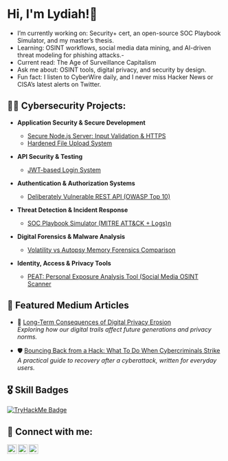 <h1>Hi, I'm Lydiah!👋</h1>

- I’m currently working on: Security+ cert, an open-source SOC Playbook Simulator, and my master’s thesis.
- Learning: OSINT workflows, social media data mining, and AI-driven threat modeling for phishing attacks.-
- Current read: The Age of Surveillance Capitalism
- Ask me about: OSINT tools, digital privacy, and security by design.
- Fun fact: I listen to CyberWire daily, and I never miss Hacker News or CISA’s latest alerts on Twitter.


<h2>👨‍💻 Cybersecurity Projects:</h2>

- <b>Application Security & Secure Development</b>
  - [Secure Node.js Server: Input Validation & HTTPS](https://github.com/LydiahMuigwa/Secure-Http-Server)
  - [Hardened File Upload System](https://github.com/LydiahMuigwa/secure-file-upload)
  
- <b>API Security & Testing</b>
  - [JWT-based Login System](https://github.com/LydiahMuigwa/JWT-Authentication)
    
- <b>Authentication & Authorization Systems</b>
  - [Deliberately Vulnerable REST API (OWASP Top 10)](https://github.com/LydiahMuigwa/Algorithms-Practice)
    
- <b>Threat Detection & Incident Response</b>
  - [SOC Playbook Simulator (MITRE ATT&CK + Logs)n](https://github.com/LydiahMuigwa/Algorithms-Practice)

- <b>Digital Forensics & Malware Analysis</b>
  - [Volatility vs Autopsy Memory Forensics Comparison](https://github.com/LydiahMuigwa/Algorithms-Practice)

- <b> Identity, Access & Privacy Tools</b>
  - [PEAT: Personal Exposure Analysis Tool (Social Media OSINT Scanner](https://github.com/LydiahMuigwa/Algorithms-Practice)
    
<h2>📝 Featured Medium Articles</h2>

- 🔐 [Long-Term Consequences of Digital Privacy Erosion](https://medium.com/@lydiahmuigua/long-term-consequences-of-digital-privacy-erosion-3d9c1ea7d9e0)  
  *Exploring how our digital trails affect future generations and privacy norms.*

- 🛡️ [Bouncing Back from a Hack: What To Do When Cybercriminals Strike](https://medium.com/@lydiahmuigua/bouncing-back-from-a-hack-what-to-do-when-cybercriminals-strike-87b6e790c398)  
  *A practical guide to recovery after a cyberattack, written for everyday users.*

<h2>🎖️ Skill Badges</h2>
<a href="https://tryhackme.com/p/2592644" target="_blank">
  <img src="https://tryhackme-badges.s3.amazonaws.com/Lykah.png" alt="TryHackMe Badge" />
</a>


<h2> 🤳 Connect with me:</h2>

[<img align="left" alt="Lydiah | LinkedIn" width="22px" src="https://cdn.jsdelivr.net/npm/simple-icons@v3/icons/linkedin.svg" />][linkedin]
[<img align="left" alt="Lydiah | Medium" width="22px" src="https://cdn.jsdelivr.net/npm/simple-icons@v3/icons/medium.svg" />][medium]
[<img align="left" alt="TheSafeClickHQ | Instagram" width="22px" src="https://cdn.jsdelivr.net/npm/simple-icons@v3/icons/instagram.svg" />][instagram]

<br/>

[linkedin]: https://www.linkedin.com/in/lydiahmuigwa  
[medium]: https://medium.com/@lydiahmuigua  
[instagram]: https://www.instagram.com/thesafeclickhq/



<!--
**joshmadakor1/joshmadakor1** is a ✨ _special_ ✨ repository because its `README.md` (this file) appears on your GitHub profile.

Here are some ideas to get you started:

- 🔭 I’m currently working on ...
- 🌱 I’m currently learning ...
- 👯 I’m looking to collaborate on ...
- 🤔 I’m looking for help with ...
- 💬 Ask me about ...
- 📫 How to reach me: ...
- 😄 Pronouns: ...
- ⚡ Fun fact: ...
-->






<!--
**LydiahMuigwa/LydiahMuigwa** is a ✨ _special_ ✨ repository because its `README.md` (this file) appears on your GitHub profile.

Here are some ideas to get you started:

- 🔭 I’m currently working on ...
- 🌱 I’m currently learning ...
- 👯 I’m looking to collaborate on ...
- 🤔 I’m looking for help with ...
- 💬 Ask me about ...
- 📫 How to reach me: ...
- 😄 Pronouns: ...
- ⚡ Fun fact: ...
-->
